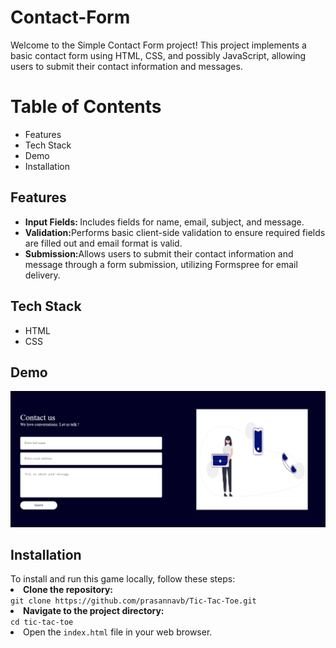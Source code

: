 # Contact-Form
<p>Welcome to the Simple Contact Form project! This project implements a basic contact form using HTML, CSS, and possibly JavaScript, allowing users to submit their contact information and messages.</p>

<h1>Table of Contents</h1>
<ul>
  <li>Features</li>
  <li>Tech Stack</li>
  <li>Demo</li>
  <li>Installation</li>
</ul>
<h2>Features</h2>
<ul>
  <li><b>Input Fields: </b>  Includes fields for name, email, subject, and message.</li>
  <li><b>Validation:</b>Performs basic client-side validation to ensure required fields are filled out and email format is valid.</li>
  <li><b>Submission:</b>Allows users to submit their contact information and message through a form submission, utilizing Formspree for email delivery.</li>
</ul>

<h2>Tech Stack</h2>
<ul>
  <li>HTML</li>
  <li>CSS</li>
</ul>

<h2>Demo</h2>
<img src='./ContactForm.png' alt='DemoImage'/>
<h2>Installation</h2>
<span>To install and run this game locally, follow these steps:</span>
<li><b>Clone the repository:</b></li>
<code>git clone https://github.com/prasannavb/Tic-Tac-Toe.git</code><br/>
<li><b>Navigate to the project directory:</b></li>
<code>cd tic-tac-toe</code><br/>
<li>Open the <code>index.html</code> file in your web browser.</li>

